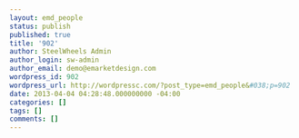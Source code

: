 ```yaml
---
layout: emd_people
status: publish
published: true
title: '902'
author: SteelWheels Admin
author_login: sw-admin
author_email: demo@emarketdesign.com
wordpress_id: 902
wordpress_url: http://wordpressc.com/?post_type=emd_people&#038;p=902
date: 2013-04-04 04:28:48.000000000 -04:00
categories: []
tags: []
comments: []
---
```


